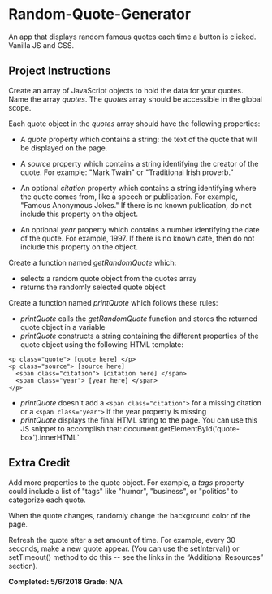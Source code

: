 # Random-Quote-Generator
An app that displays random famous quotes each time a button is clicked. Vanilla JS and CSS. 

## Project Instructions

Create an array of JavaScript objects to hold the data for your quotes. Name the array *quotes*. 
The *quotes* array should be accessible in the global scope.  

Each quote object in the *quotes* array should have the following properties:
* A *quote* property which contains a string: the text of the quote that will be displayed on the page.

* A *source* property which contains a string identifying the creator of the quote. For example: "Mark Twain" or "Traditional Irish proverb.”

* An optional *citation* property which contains a string identifying where the quote comes from, like a speech or publication. For example, "Famous Anonymous Jokes." If there is no known publication, do not include this property on the object.

* An optional *year* property which contains a number identifying the date of the quote. For example, 1997. If there is no known date, then do not include this property on the object.


Create a function named *getRandomQuote* which:
* selects a random quote object from the quotes array
* returns the randomly selected quote object


Create a function named *printQuote* which follows these rules:
* *printQuote* calls the *getRandomQuote* function and stores the returned quote object in a variable
* *printQuote* constructs a string containing the different properties of the quote object using the following HTML template:

```
<p class="quote"> [quote here] </p>
<p class="source"> [source here]
  <span class="citation"> [citation here] </span>
  <span class="year"> [year here] </span>
</p>
```

* *printQuote* doesn't add a `<span class="citation">` for a missing citation or a `<span class="year">` if the year property is missing
* *printQuote* displays the final HTML string to the page. You can use this JS snippet to accomplish that:  document.getElementById('quote-box').innerHTML`


## Extra Credit

Add more properties to the quote object. For example, a *tags* property could include a list of "tags" like "humor", "business", or "politics" to categorize each quote.

When the quote changes, randomly change the background color of the page.

Refresh the quote after a set amount of time. For example, every 30 seconds, make a new quote appear. (You can use the setInterval() or setTimeout() method to do this -- see the links in the “Additional Resources” section).


**Completed: 5/6/2018**
**Grade: N/A**